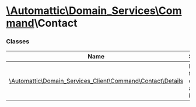 # [\Automattic](../namespaces/automattic.md)[\Domain_Services](../namespaces/automattic-domain-services.md)[\Command](../namespaces/automattic-domain-services-command.md)\Contact

### Classes

| Name | Summary |
|------|---------|
| [\Automattic\Domain_Services_Client\Command\Contact\Details](../classes/Automattic-Domain-Services-Command-Contact-Details.md) | Retrieves the details of a contact by ID |
